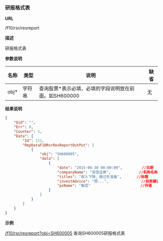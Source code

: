 
### 研报格式表

**URL**

/f10/rsr/resreport

**描述**

研报格式表

**参数说明**

|名称|类型|说明|缺省|
| -------- | -------- | -------- | -------- |
|obj\*|字符串|查询股票\*表示必填，必填的字段说明放在前面。如SH600000|无|


**结果说明**

```json
{
    "Qid": "",
    "Err": 0,
    "Counter": 1,
    "Data": {
        "Id": 111,
        "RepDataF10RsrResReportOutPut": [
            {
                "obj": "SH600005",
                "data": [
                    {
                        "date": "2015-08-30 00:00:00",         //日期  
                        "companyName": "安信证券",             //机构名称
                        "titles": "收入下降，做过冬准备",       //标题
                        "investAdvice": "预...",               //投资建议
                        "psName": "衡昆"                       //作者
                    }
                ]
            }
        ]
    }
}
```

**示例**

[/f10/rsr/resreport?obj=SH600005]($APIHOST$/f10/rsr/resreport?obj=SH600005)
查询SH600005研报格式表
